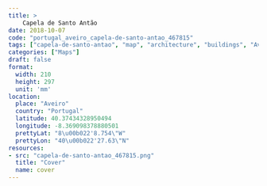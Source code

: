 ```yaml
---
title: > 
    Capela de Santo Antão
date: 2018-10-07
code: "portugal_aveiro_capela-de-santo-antao_467815"
tags: ["capela-de-santo-antao", "map", "architecture", "buildings", "Aveiro", "Portugal"]
categories: ["Maps"]
draft: false
format:
  width: 210
  height: 297
  unit: 'mm'
location:
  place: "Aveiro"
  country: "Portugal"
  latitude: 40.37434328950494
  longitude: -8.369098378880501
  prettyLat: "8\u00b022'8.754\"W"
  prettyLon: "40\u00b022'27.63\"N"
resources:
- src: "capela-de-santo-antao_467815.png"
  title: "Cover"
  name: cover
---
```

